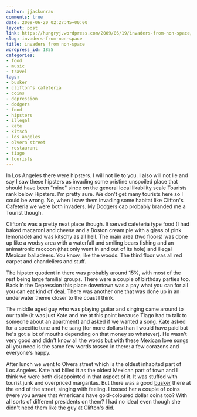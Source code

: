 ```yaml
---
author: jjackunrau
comments: true
date: 2009-06-20 02:27:45+00:00
layout: post
link: https://hungryj.wordpress.com/2009/06/19/invaders-from-non-space/
slug: invaders-from-non-space
title: invaders from non-space
wordpress_id: 1855
categories:
- food
- music
- travel
tags:
- busker
- clifton's cafeteria
- coins
- depression
- dodgers
- food
- hipsters
- illegal
- kate
- kitsch
- los angeles
- olvera street
- restaurant
- tiago
- tourists
---
```


In Los Angeles there were hipsters. I will not lie to you. I also will not lie and say I saw these hipsters as invading some pristine unspoiled place that should have been "mine" since on the general local likability scale Tourists rank below Hipsters. I'm pretty sure. We don't get many tourists here so I could be wrong. No, when I saw them invading some habitat like Clifton's Cafeteria we were both invaders. My Dodgers cap probably branded me a Tourist though.

Clifton's was a pretty neat place though. It served cafeteria type food (I had baked macaroni and cheese and a Boston cream pie with a glass of pink lemonade) and was kitschy as all hell. The main area (two floors) was done up like a wodsy area with a waterfall and smiling bears fishing and an animatronic raccoon (that only went in and out of its hole) and illegal Mexican balladeers. You know, like the woods. The third floor was all red carpet and chandeliers and stuff. 

The hipster quotient in there was probably around 15%, with most of the rest being large familial groups. There were a couple of birthday parties too. Back in the Depression this place downtown was a pay what you can for all you can eat kind of deal. There was another one that was done up in an underwater theme closer to the coast I think.

The middle aged guy who was playing guitar and singing came around to our table (it was just Kate and me at this point because Tiago had to talk to someone about an apartment) and asked if we wanted a song. Kate asked for a specific tune and he sang (for more dollars than I would have paid but he's got a lot of mouths depending on that money so whatever). He wasn't very good and didn't know all the words but with these Mexican love songs all you need is the same few words tossed in there: a few corazons and everyone's happy.

After lunch we went to Olvera street which is the oldest inhabited part of Los Angeles. Kate had billed it as the oldest Mexican part of town and I think we were both disappointed in that aspect of it. It was stuffed with tourist junk and overpriced margaritas. But there was a good [busker](http://www.flickr.com/photos/hungry_j/3632257159/) there at the end of the street, singing with feeling. I tossed her a couple of coins (were you aware that Americans have gold-coloured dollar coins too? With all sorts of different presidents on them? I had no idea) even though she didn't need them like the guy at Clifton's did.
